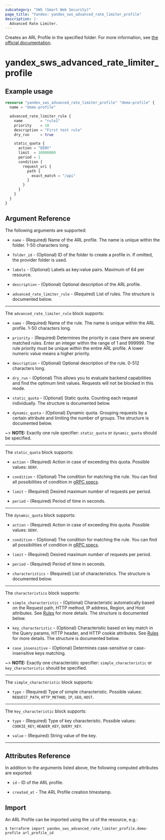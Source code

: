 ```yaml
---
subcategory: "SWS (Smart Web Security)"
page_title: "Yandex: yandex_sws_advanced_rate_limiter_profile"
description: |-
  Advanced Rate Limiter.
---
```



Creates an ARL Profile in the specified folder. For more information, see [the official documentation](https://yandex.cloud/en/docs/smartwebsecurity/quickstart/quickstart-arl).

# yandex_sws_advanced_rate_limiter_profile




## Example usage

```terraform
resource "yandex_sws_advanced_rate_limiter_profile" "demo-profile" {
  name = "demo-profile"

  advanced_rate_limiter_rule {
    name        = "rule1"
    priority    = 10
    description = "First test rule"
    dry_run     = true

    static_quota {
      action = "DENY"
      limit  = 10000000
      period = 1
      condition {
        request_uri {
          path {
            exact_match = "/api"
          }
        }
      }
    }
  }
}
```

## Argument Reference

The following arguments are supported:

* `name` - (Required) Name of the ARL profile. The name is unique within the folder. 1-50 characters long.

* `folder_id` - (Optional) ID of the folder to create a profile in. If omitted, the provider folder is used.

* `labels` - (Optional) Labels as key:value pairs. Maximum of 64 per resource.

* `description` - (Optional) Optional description of the ARL profile.

* `advanced_rate_limiter_rule` - (Required) List of rules. The structure is documented below.

---

The `advanced_rate_limiter_rule` block supports:

* `name` - (Required) Name of the rule. The name is unique within the ARL profile. 1-50 characters long.

* `priority` - (Required) Determines the priority in case there are several matched rules. Enter an integer within the range of 1 and 999999. The rule priority must be unique within the entire ARL profile. A lower numeric value means a higher priority.

* `description` - (Optional) Optional description of the rule. 0-512 characters long.

* `dry_run` - (Optional) This allows you to evaluate backend capabilities and find the optimum limit values. Requests will not be blocked in this mode.

* `static_quota` - (Optional) Static quota. Counting each request individually. The structure is documented below.

* `dynamic_quota` - (Optional) Dynamic quota. Grouping requests by a certain attribute and limiting the number of groups. The structure is documented below.

~> **NOTE:** Exactly one rule specifier: `static_quota` or `dynamic_quota` should be specified.

---

The `static_quota` block supports:

* `action` - (Required) Action in case of exceeding this quota. Possible values: `DENY`.

* `condition` - (Optional) The condition for matching the rule. You can find all possibilities of condition in [gRPC specs](https://github.com/yandex-cloud/cloudapi/blob/master/yandex/cloud/smartwebsecurity/v1/security_profile.proto).

* `limit` - (Required) Desired maximum number of requests per period.

* `period` - (Required) Period of time in seconds.

---

The `dynamic_quota` block supports:

* `action` - (Required) Action in case of exceeding this quota. Possible values: `DENY`.

* `condition` - (Optional) The condition for matching the rule. You can find all possibilities of condition in [gRPC specs](https://github.com/yandex-cloud/cloudapi/blob/master/yandex/cloud/smartwebsecurity/v1/security_profile.proto).

* `limit` - (Required) Desired maximum number of requests per period.

* `period` - (Required) Period of time in seconds.

* `characteristics` - (Required) List of characteristics. The structure is documented below.

---

The `characteristics` block supports:

* `simple_characteristic` - (Optional) Characteristic automatically based on the Request path, HTTP method, IP address, Region, and Host attributes. See [Rules](https://yandex.cloud/en/docs/smartwebsecurity/concepts/arl#requests-counting) for more details. The structure is documented below.

* `key_characteristic` - (Optional) Characteristic based on key match in the Query params, HTTP header, and HTTP cookie attributes. See [Rules](https://yandex.cloud/en/docs/smartwebsecurity/concepts/arl#requests-counting) for more details. The structure is documented below.

* `case_insensitive` - (Optional) Determines case-sensitive or case-insensitive keys matching.

~> **NOTE:** Exactly one characteristic specifier: `simple_characteristic` or `key_characteristic` should be specified.

---

The `simple_characteristic` block supports:

* `type` - (Required) Type of simple characteristic. Possible values: `REQUEST_PATH`, `HTTP_METHOD`, `IP`, `GEO`, `HOST`.

---

The `key_characteristic` block supports:

* `type` - (Required) Type of key characteristic. Possible values: `COOKIE_KEY`, `HEADER_KEY`, `QUERY_KEY`.

* `value` - (Required) String value of the key.

---

## Attributes Reference

In addition to the arguments listed above, the following computed attributes are exported:

* `id` - ID of the ARL profile.

* `created_at` - The ARL Profile creation timestamp.

## Import

An ARL Profile can be imported using the `id` of the resource, e.g.:

```
$ terraform import yandex_sws_advanced_rate_limiter_profile.demo-profile arl_profile_id
```
